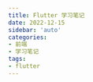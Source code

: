 ```yaml
---
title: Flutter 学习笔记
date: 2022-12-15
sidebar: 'auto'
categories:
- 前端
- 学习笔记
tags:
- flutter
---
```



